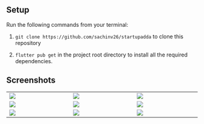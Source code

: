 ## Setup

Run the following commands from your terminal:

1) `git clone https://github.com/sachinv26/startupadda` to clone this repository 

2) `flutter pub get` in the project root directory to install all the required dependencies.





## Screenshots

<table width="100%">
  <tbody>
    <tr>
      <td width="1%"><img src="https://github.com/sachinv26/startupadda/assets/76443132/229b3c1a-9844-4852-9859-dafbab5eb809"/></td>
      <td width="1%"><img src="https://github.com/sachinv26/startupadda/assets/76443132/b9f8b138-a8ab-4d05-a1d8-6a24148d650a"/></td>
       <td width="1%"><img src="https://github.com/sachinv26/startupadda/assets/76443132/e0cf2de2-7d24-4ef8-9f80-e08768974c36"/></td>
    </tr>
    <tr>
      <td width="1%"><img src="https://github.com/sachinv26/startupadda/assets/76443132/eda1625d-7a0c-4e12-8340-554ee222e5cf"/></td>
      <td width="1%"><img src="https://github.com/sachinv26/startupadda/assets/76443132/8091e7d3-a343-461f-90cd-a733417c3908"/></td>
       <td width="1%"><img src="https://github.com/sachinv26/startupadda/assets/76443132/e6892704-fefb-4ae5-913a-b78f125050ed"/></td>
    </tr>
    <tr>
      <td width="1%"><img src="https://github.com/sachinv26/startupadda/assets/76443132/24d3630a-5adf-4778-9111-e2ebbffae1eb"/></td>
      <td width="1%"><img src="https://github.com/sachinv26/startupadda/assets/76443132/41531713-addb-4618-ac0d-afccb2f1bd16"/></td>
       <td width="1%"><img src="https://github.com/sachinv26/startupadda/assets/76443132/0b7c76ee-3695-409f-872c-5038b7c9cd13"/></td>
    </tr>
  </tbody>
</table>
